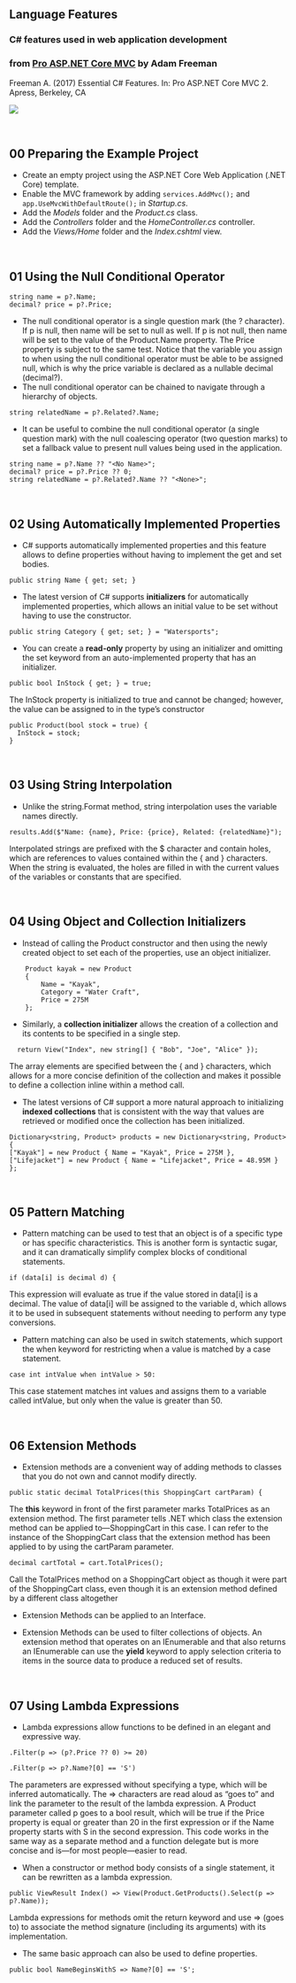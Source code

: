 ## Language Features

### C# features used in web application development
### from [Pro ASP.NET Core MVC](https://www.apress.com/gp/book/9781484203972) by Adam Freeman

Freeman A. (2017) Essential C# Features. In: Pro ASP.NET Core MVC 2. Apress, Berkeley, CA

![](LanguageFeatures.png?raw=true)


&nbsp;
## 00 Preparing the Example Project

* Create an empty project using the ASP.NET Core Web Application (.NET Core) template.
* Enable the MVC framework by adding `services.AddMvc();` and `app.UseMvcWithDefaultRoute();` in *Startup.cs*.
* Add the *Models* folder and the *Product.cs* class.
* Add the *Controllers* folder and the *HomeController.cs* controller.
* Add the *Views/Home* folder and the *Index.cshtml* view.


&nbsp;
## 01 Using the Null Conditional Operator

```
string name = p?.Name;
decimal? price = p?.Price;
```
* The null conditional operator is a single question mark (the ? character). If p is null, then name will be set to
null as well. If p is not null, then name will be set to the value of the Product.Name property. The Price property is
subject to the same test. Notice that the variable you assign to when using the null conditional operator must be
able to be assigned null, which is why the price variable is declared as a nullable decimal (decimal?).
* The null conditional operator can be chained to navigate through a hierarchy of objects.

```
string relatedName = p?.Related?.Name;
```

* It can be useful to combine the null conditional operator (a single question mark) with the null coalescing
operator (two question marks) to set a fallback value to present null values being used in the application.

```
string name = p?.Name ?? "<No Name>";
decimal? price = p?.Price ?? 0;
string relatedName = p?.Related?.Name ?? "<None>";
```



&nbsp;
## 02 Using Automatically Implemented Properties

* C# supports automatically implemented properties and this feature allows to define properties without having to implement the get and set bodies.

`public string Name { get; set; }`

* The latest version of C# supports **initializers** for automatically implemented properties, which allows an initial value to be set without having
to use the constructor.

`public string Category { get; set; } = "Watersports";`


* You can create a **read-only** property by using an initializer and omitting the set keyword from an auto-implemented property that has an initializer.

`public bool InStock { get; } = true;`

The InStock property is initialized to true and cannot be changed; however, the value can be assigned to in the type’s constructor

```
public Product(bool stock = true) {
  InStock = stock;
}
```



&nbsp;
## 03 Using String Interpolation

* Unlike the string.Format method, string interpolation uses the variable names directly.

`results.Add($"Name: {name}, Price: {price}, Related: {relatedName}");`

Interpolated strings are prefixed with the $ character and contain holes, which are references to values
contained within the { and } characters. When the string is evaluated, the holes are filled in with the current
values of the variables or constants that are specified.  



&nbsp;
## 04 Using Object and Collection Initializers

* Instead of calling the Product constructor and then using the newly created object to set each of the properties, use an object initializer.

```
    Product kayak = new Product
    {
        Name = "Kayak",
        Category = "Water Craft",
        Price = 275M
    };
```

* Similarly, a **collection initializer** allows the creation of a collection and its contents to be specified in a single step.

```
  return View("Index", new string[] { "Bob", "Joe", "Alice" });
```

The array elements are specified between the { and } characters, which allows for a more concise definition of the collection and makes it possible to define a collection inline within a method call.

* The latest versions of C# support a more natural approach to initializing **indexed collections** that is consistent with the way that values are retrieved or modified once the collection has been initialized.

```
Dictionary<string, Product> products = new Dictionary<string, Product> {
["Kayak"] = new Product { Name = "Kayak", Price = 275M },
["Lifejacket"] = new Product { Name = "Lifejacket", Price = 48.95M }
};
```


&nbsp;
## 05 Pattern Matching

* Pattern matching can be used to test that an object is of a specific type or has specific characteristics. This is another form is syntactic sugar, and it can dramatically simplify complex blocks of conditional statements.

`if (data[i] is decimal d) {`

This expression will evaluate as true if the value stored in data[i] is a decimal. The value of data[i] will be assigned to the variable d, which allows it to be used in subsequent statements without needing to perform any type conversions.

* Pattern matching can also be used in switch statements, which support the when keyword for restricting when a value is matched by a case statement.

`case int intValue when intValue > 50:`

This case statement matches int values and assigns them to a variable called intValue, but only when the value is greater than 50.


&nbsp;
## 06 Extension Methods

* Extension methods are a convenient way of adding methods to classes that you do not own and cannot modify directly.

`public static decimal TotalPrices(this ShoppingCart cartParam) {`

The **this** keyword in front of the first parameter marks TotalPrices as an extension method. The first parameter tells .NET which class the extension method can be applied to—ShoppingCart in this case. I can refer to the instance of the ShoppingCart class that the extension method has been applied to by using the cartParam parameter.

`decimal cartTotal = cart.TotalPrices();`

Call the TotalPrices method on a ShoppingCart object as though it were part of the ShoppingCart
class, even though it is an extension method defined by a different class altogether

* Extension Methods can be applied to an Interface.

* Extension Methods can be used to filter collections of objects. An extension method that operates on an IEnumerable<T> and that also returns an IEnumerable<T> can use the **yield** keyword to apply selection criteria to items in the source data to produce a reduced set of results.


&nbsp;
## 07 Using Lambda Expressions

* Lambda expressions allow functions to be defined in an elegant and expressive way.

`.Filter(p => (p?.Price ?? 0) >= 20)`

`.Filter(p => p?.Name?[0] == 'S')`

The parameters are expressed without specifying a type, which will be inferred automatically. The => characters are read aloud as “goes to” and link the parameter to the result of the lambda expression. A Product parameter called p goes to a bool result, which will be true if the Price property is equal or greater than 20 in the first expression or if the Name property starts with S in the second expression. This code works in the same way as a separate method and a function delegate but is more concise and is—for most people—easier to read.

* When a constructor or method body consists of a single statement, it can be rewritten as a lambda expression.

`public ViewResult Index() => View(Product.GetProducts().Select(p => p?.Name));`

Lambda expressions for methods omit the return keyword and use => (goes to) to associate the method signature (including its arguments) with its implementation.

* The same basic approach can also be used to define properties.

`public bool NameBeginsWithS => Name?[0] == 'S';`
